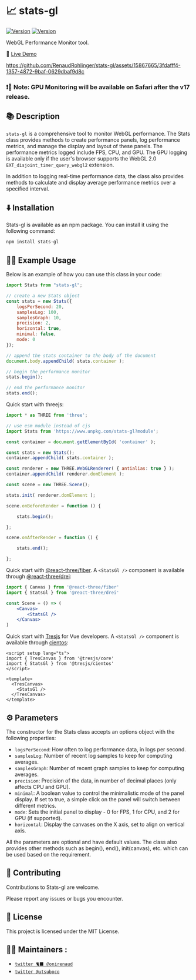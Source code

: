 # 📈 stats-gl
[![Version](https://img.shields.io/npm/v/stats-gl?style=flat&colorA=000000&colorB=000000)](https://www.npmjs.com/package/stats-gl)
[![Version](https://img.shields.io/npm/dw/stats-gl?style=flat&colorA=000000&colorB=000000)](https://www.npmjs.com/package/stats-gl)

WebGL Performance Monitor tool.

🔗 [Live Demo](https://stats.renaudrohlinger.com/)


https://github.com/RenaudRohlinger/stats-gl/assets/15867665/3fdafff4-1357-4872-9baf-0629dbaf9d8c


### ❗📢 Note: GPU Monitoring will be available on Safari after the v17 release.

## 📚 Description

`stats-gl` is a comprehensive tool to monitor WebGL performance. The Stats class provides methods to create performance panels, log performance metrics, and manage the display and layout of these panels. The performance metrics logged include FPS, CPU, and GPU. The GPU logging is available only if the user's browser supports the WebGL 2.0 `EXT_disjoint_timer_query_webgl2` extension.

In addition to logging real-time performance data, the class also provides methods to calculate and display average performance metrics over a specified interval.

## ⬇️ Installation

Stats-gl is available as an npm package. You can install it using the following command:

```bash
npm install stats-gl
```

## 🧑‍💻 Example Usage

Below is an example of how you can use this class in your code:
```js
import Stats from "stats-gl";

// create a new Stats object
const stats = new Stats({
    logsPerSecond: 20, 
    samplesLog: 100, 
    samplesGraph: 10, 
    precision: 2, 
    horizontal: true,
    minimal: false, 
    mode: 0 
});

// append the stats container to the body of the document
document.body.appendChild( stats.container );

// begin the performance monitor
stats.begin();

// end the performance monitor
stats.end();
```


Quick start with threejs:
```js
import * as THREE from 'three';

// use esm module instead of cjs
import Stats from 'https://www.unpkg.com/stats-gl?module';

const container = document.getElementById( 'container' );

const stats = new Stats();
container.appendChild( stats.container );

const renderer = new THREE.WebGLRenderer( { antialias: true } );
container.appendChild( renderer.domElement );

const scene = new THREE.Scene();

stats.init( renderer.domElement );

scene.onBeforeRender = function () {

    stats.begin();

};

scene.onAfterRender = function () {

    stats.end();

};
```
Quick start with [@react-three/fiber](https://github.com/pmndrs/fiber). A `<StatsGl />` component is available through [@react-three/drei](https://github.com/pmndrs/drei):
```jsx
import { Canvas } from '@react-three/fiber'
import { StatsGl } from '@react-three/drei'

const Scene = () => (
    <Canvas>
        <StatsGl />
    </Canvas>
)
```

Quick start with [Tresjs](https://tresjs.org/) for Vue developers. A `<StatsGl />` component is available through [cientos](https://cientos.tresjs.org/guide/misc/stats-gl.html):

```vue
<script setup lang="ts">
import { TresCanvas } from '@tresjs/core'
import { StatsGl } from '@tresjs/cientos'
</script>

<template>
  <TresCanvas>
    <StatsGl />
  </TresCanvas>
</template>
```
## ⚙️ Parameters
The constructor for the Stats class accepts an options object with the following properties:

- `logsPerSecond`: How often to log performance data, in logs per second.
- `samplesLog`: Number of recent log samples to keep for computing averages.
- `samplesGraph`: Number of recent graph samples to keep for computing averages.
- `precision`: Precision of the data, in number of decimal places (only affects CPU and GPU).
- `minimal`: A boolean value to control the minimalistic mode of the panel display. If set to true, a simple click on the panel will switch between different metrics.
- `mode`: Sets the initial panel to display - 0 for FPS, 1 for CPU, and 2 for GPU (if supported).
- `horizontal`: Display the canvases on the X axis, set to align on vertical axis.

All the parameters are optional and have default values. The class also provides other methods such as begin(), end(), init(canvas), etc. which can be used based on the requirement.


## 🤝 Contributing
Contributions to Stats-gl are welcome.

Please report any issues or bugs you encounter.

## 📜 License
This project is licensed under the MIT License.

## 🧑‍🎨 Maintainers :

- [`twitter 🐈‍⬛ @onirenaud`](https://twitter.com/onirenaud)
- [`twitter @utsuboco`](https://twitter.com/utsuboco)
